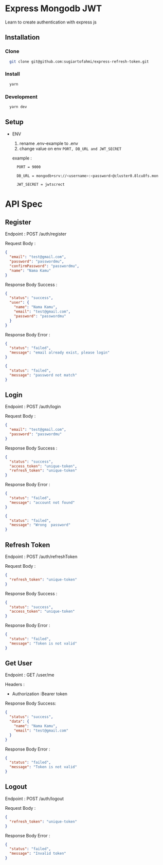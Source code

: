 # Express Mongodb JWT

Learn to create authentication with express js

## Installation

### Clone

```bash
  git clone git@github.com:sugiartofahmi/express-refresh-token.git
```

### Install

```bash
  yarn
```

### Development

```bash
  yarn dev
```

## Setup

- ENV

  1. rename .env-example to .env
  2. change value on env
     `PORT, DB_URL and JWT_SECRET`

  example :

  ```bash
    PORT = 9000
  ```

  ```bash
    DB_URL = mongodb+srv://<username>:<password>@cluster0.8lcu8fs.mongodb.net/my-db
  ```

  ```bash
    JWT_SECRET = jwtscrect
  ```

# API Spec

## Register

Endpoint : POST /auth/register

Request Body :

```json
{
  "email": "test@gmail.com",
  "password": "passwordmu",
  "confirmPassword": "passwordmu",
  "name": "Nama Kamu"
}
```

Response Body Success :

```json
{
  "status": "success",
  "user": {
    "name": "Nama Kamu",
    "email": "test@gmail.com",
    "password": "passwordmu"
  }
}
```

Response Body Error :

```json
{
  "status": "failed",
  "message": "email already exist, please login"
}
```

```json
{
  "status": "failed",
  "message": "password not match"
}
```

## Login

Endpoint : POST /auth/login

Request Body :

```json
{
  "email": "test@gmail.com",
  "password": "passwordmu"
}
```

Response Body Success :

```json
{
  "status": "success",
  "access_token": "unique-token",
  "refresh_token": "unique-token"
}
```

Response Body Error :

```json
{
  "status": "failed",
  "message": "account not found"
}
```

```json
{
  "status": "failed",
  "message": "Wrong  password"
}
```

## Refresh Token

Endpoint : POST /auth/refreshToken

Request Body :

```json
{
  "refresh_token": "unique-token"
}
```

Response Body Success :

```json
{
  "status": "success",
  "access_token": "unique-token"
}
```

Response Body Error :

```json
{
  "status": "failed",
  "message": "Token is not valid"
}
```

## Get User

Endpoint : GET /user/me

Headers :

- Authorization :Bearer token

Response Body Success:

```json
{
  "status": "success",
  "data": {
    "name": "Nama Kamu",
    "email": "test@gmail.com"
  }
}
```

Response Body Error :

```json
{
  "status": "failed",
  "message": "Token is not valid"
}
```

## Logout

Endpoint : POST /auth/logout

Request Body :

```json
{
  "refresh_token": "unique-token"
}
```

Response Body Error :

```json
{
  "status": "failed",
  "message": "Invalid token"
}
```
